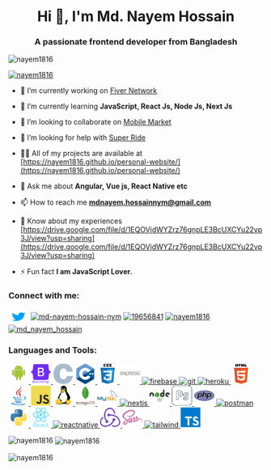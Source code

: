 <h1 align="center">Hi 👋, I'm Md. Nayem Hossain</h1>
<h3 align="center">A passionate frontend developer from Bangladesh</h3>

<p align="left"> <img src="https://komarev.com/ghpvc/?username=nayem1816&label=Profile%20views&color=0e75b6&style=flat" alt="nayem1816" /> </p>

<p align="left"> <a href="https://github.com/ryo-ma/github-profile-trophy"><img src="https://github-profile-trophy.vercel.app/?username=nayem1816" alt="nayem1816" /></a> </p>


- 🔭 I’m currently working on [Fiver Network](https://fiver-network.web.app/)

- 🌱 I’m currently learning **JavaScript, React Js, Node Js, Next Js**

- 👯 I’m looking to collaborate on [Mobile Market](https://mobile-market-6567c.web.app/)

- 🤝 I’m looking for help with [Super Ride](https://super-ride-dd588.web.app/)

- 👨‍💻 All of my projects are available at [https://nayem1816.github.io/personal-website/](https://nayem1816.github.io/personal-website/)

- 💬 Ask me about **Angular, Vue js, React Native etc**

- 📫 How to reach me **mdnayem.hossainnym@gmail.com**

- 📄 Know about my experiences [https://drive.google.com/file/d/1EQOVjdWYZrz76gnpLE3BcUXCYu22vp3J/view?usp=sharing](https://drive.google.com/file/d/1EQOVjdWYZrz76gnpLE3BcUXCYu22vp3J/view?usp=sharing)

- ⚡ Fun fact **I am JavaScript Lover.**

<h3 align="left">Connect with me:</h3>
<p align="left">
<a href="https://twitter.com/nayemhossainmd2" target="blank"><img align="center" src="https://raw.githubusercontent.com/github/explore/80688e429a7d4ef2fca1e82350fe8e3517d3494d/topics/twitter/twitter.png" alt="nayemhossainmd2" height="30" width="40" /></a>
<a href="https://linkedin.com/in/md-nayem-hossain-nym" target="blank"><img align="center" src="https://media-exp1.licdn.com/dms/image/C4D0BAQGyOWvr4W0Pow/company-logo_200_200/0/1590003577120?e=1628121600&v=beta&t=FX6MjBJCqMaHcCnhIcjmoDM6tx-cTxKOWUECpUMi47E" alt="md-nayem-hossain-nym" height="30" width="40" /></a>
<a href="https://stackoverflow.com/users/19656841" target="blank"><img align="center" src="https://media-exp1.licdn.com/dms/image/C4E0BAQEooBvMO2kBVg/company-logo_200_200/0/1519880697944?e=1628121600&v=beta&t=4KntGG57xb93ie9TkE03knxh2-C9LNIA3NxuC2__X7Y" alt="19656841" height="30" width="40" /></a>
<a href="https://fb.com/nayem1816" target="blank"><img align="center" src="https://media-exp1.licdn.com/dms/image/C560BAQFx332BDosXcg/company-logo_200_200/0/1600185685242?e=1628121600&v=beta&t=mVWKhZWMgQ9OP2uQj9QR64FDOGgOks3zwJt-AA7JRlw" alt="nayem1816" height="30" width="40" /></a>
<a href="https://instagram.com/md_nayem_hossain" target="blank"><img align="center" src="https://media-exp1.licdn.com/dms/image/C510BAQEBW-TswoZ0CA/company-logo_200_200/0/1519910609548?e=1628121600&v=beta&t=AYVp53WSvHJ2NQOyZMzo_Jhq214-LHoIFKEpJXUcHmw" alt="md_nayem_hossain" height="30" width="40" /></a>
</p>

<h3 align="left">Languages and Tools:</h3>
<p align="left"> <a href="https://developer.android.com" target="_blank"> <img src="https://raw.githubusercontent.com/devicons/devicon/master/icons/android/android-original-wordmark.svg" alt="android" width="40" height="40"/> </a> <a href="https://getbootstrap.com" target="_blank"> <img src="https://raw.githubusercontent.com/devicons/devicon/master/icons/bootstrap/bootstrap-plain-wordmark.svg" alt="bootstrap" width="40" height="40"/> </a> <a href="https://www.cprogramming.com/" target="_blank"> <img src="https://raw.githubusercontent.com/devicons/devicon/master/icons/c/c-original.svg" alt="c" width="40" height="40"/> </a> <a href="https://www.w3schools.com/cpp/" target="_blank"> <img src="https://raw.githubusercontent.com/devicons/devicon/master/icons/cplusplus/cplusplus-original.svg" alt="cplusplus" width="40" height="40"/> </a> <a href="https://www.w3schools.com/css/" target="_blank"> <img src="https://raw.githubusercontent.com/devicons/devicon/master/icons/css3/css3-original-wordmark.svg" alt="css3" width="40" height="40"/> </a> <a href="https://expressjs.com" target="_blank"> <img src="https://raw.githubusercontent.com/devicons/devicon/master/icons/express/express-original-wordmark.svg" alt="express" width="40" height="40"/> </a> <a href="https://firebase.google.com/" target="_blank"> <img src="https://www.vectorlogo.zone/logos/firebase/firebase-icon.svg" alt="firebase" width="40" height="40"/> </a> <a href="https://git-scm.com/" target="_blank"> <img src="https://www.vectorlogo.zone/logos/git-scm/git-scm-icon.svg" alt="git" width="40" height="40"/> </a> <a href="https://heroku.com" target="_blank"> <img src="https://www.vectorlogo.zone/logos/heroku/heroku-icon.svg" alt="heroku" width="40" height="40"/> </a> <a href="https://www.w3.org/html/" target="_blank"> <img src="https://raw.githubusercontent.com/devicons/devicon/master/icons/html5/html5-original-wordmark.svg" alt="html5" width="40" height="40"/> </a> <a href="https://www.java.com" target="_blank"> <img src="https://raw.githubusercontent.com/devicons/devicon/master/icons/java/java-original.svg" alt="java" width="40" height="40"/> </a> <a href="https://developer.mozilla.org/en-US/docs/Web/JavaScript" target="_blank"> <img src="https://raw.githubusercontent.com/devicons/devicon/master/icons/javascript/javascript-original.svg" alt="javascript" width="40" height="40"/> </a> <a href="https://www.linux.org/" target="_blank"> <img src="https://raw.githubusercontent.com/devicons/devicon/master/icons/linux/linux-original.svg" alt="linux" width="40" height="40"/> </a> <a href="https://www.mongodb.com/" target="_blank"> <img src="https://raw.githubusercontent.com/devicons/devicon/master/icons/mongodb/mongodb-original-wordmark.svg" alt="mongodb" width="40" height="40"/> </a> <a href="https://www.mysql.com/" target="_blank"> <img src="https://raw.githubusercontent.com/devicons/devicon/master/icons/mysql/mysql-original-wordmark.svg" alt="mysql" width="40" height="40"/> </a> <a href="https://nextjs.org/" target="_blank"> <img src="https://cdn.worldvectorlogo.com/logos/nextjs-3.svg" alt="nextjs" width="40" height="40"/> </a> <a href="https://nodejs.org" target="_blank"> <img src="https://raw.githubusercontent.com/devicons/devicon/master/icons/nodejs/nodejs-original-wordmark.svg" alt="nodejs" width="40" height="40"/> </a> <a href="https://www.photoshop.com/en" target="_blank"> <img src="https://raw.githubusercontent.com/devicons/devicon/master/icons/photoshop/photoshop-line.svg" alt="photoshop" width="40" height="40"/> </a> <a href="https://www.php.net" target="_blank"> <img src="https://raw.githubusercontent.com/devicons/devicon/master/icons/php/php-original.svg" alt="php" width="40" height="40"/> </a> <a href="https://postman.com" target="_blank"> <img src="https://www.vectorlogo.zone/logos/getpostman/getpostman-icon.svg" alt="postman" width="40" height="40"/> </a> <a href="https://www.python.org" target="_blank"> <img src="https://raw.githubusercontent.com/devicons/devicon/master/icons/python/python-original.svg" alt="python" width="40" height="40"/> </a> <a href="https://reactjs.org/" target="_blank"> <img src="https://raw.githubusercontent.com/devicons/devicon/master/icons/react/react-original-wordmark.svg" alt="react" width="40" height="40"/> </a> <a href="https://reactnative.dev/" target="_blank"> <img src="https://reactnative.dev/img/header_logo.svg" alt="reactnative" width="40" height="40"/> </a> <a href="https://redux.js.org" target="_blank"> <img src="https://raw.githubusercontent.com/devicons/devicon/master/icons/redux/redux-original.svg" alt="redux" width="40" height="40"/> </a> <a href="https://sass-lang.com" target="_blank"> <img src="https://raw.githubusercontent.com/devicons/devicon/master/icons/sass/sass-original.svg" alt="sass" width="40" height="40"/> </a> <a href="https://tailwindcss.com/" target="_blank"> <img src="https://www.vectorlogo.zone/logos/tailwindcss/tailwindcss-icon.svg" alt="tailwind" width="40" height="40"/> </a> <a href="https://www.typescriptlang.org/" target="_blank"> <img src="https://raw.githubusercontent.com/devicons/devicon/master/icons/typescript/typescript-original.svg" alt="typescript" width="40" height="40"/> </a> </p>

<p><img align="left" src="https://github-readme-stats.vercel.app/api/top-langs?username=nayem1816&show_icons=true&locale=en&layout=compact" alt="nayem1816" /></p>

<p>&nbsp;<img align="center" src="https://github-readme-stats.vercel.app/api?username=nayem1816&show_icons=true&locale=en" alt="nayem1816" /></p>

<p><img align="center" src="https://github-readme-streak-stats.herokuapp.com/?user=nayem1816&" alt="nayem1816" /></p>
